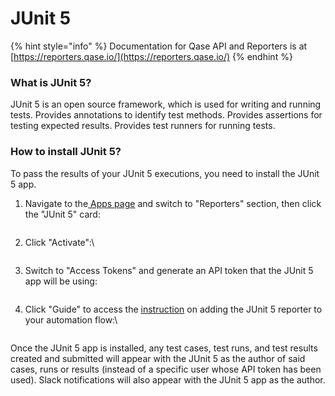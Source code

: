 # JUnit 5

{% hint style="info" %}
Documentation for Qase API and Reporters is at [https://reporters.qase.io/](https://reporters.qase.io/)
{% endhint %}

### What is JUnit 5?

JUnit 5 is an open source framework, which is used for writing and running tests. Provides annotations to identify test methods. Provides assertions for testing expected results. Provides test runners for running tests.

### How to install JUnit 5?

To pass the results of your JUnit 5 executions, you need to install the JUnit 5 app.

1.  Navigate to the[ Apps page](https://app.qase.io/apps) and switch to "Reporters" section, then click the "JUnit 5" card:



    <figure><img src="https://downloads.intercomcdn.com/i/o/657854180/b72238605c6784c3db7354a4/image.png" alt=""><figcaption></figcaption></figure>
2.  Click "Activate":\


    <figure><img src="https://downloads.intercomcdn.com/i/o/657855176/c8964b403cead6dbbf3fb3bb/image.png" alt=""><figcaption></figcaption></figure>
3.  Switch to "Access Tokens" and generate an API token that the JUnit 5 app will be using:



    <figure><img src="https://downloads.intercomcdn.com/i/o/657857152/d9c9539889cd669c5edf9a50/image.png" alt=""><figcaption></figcaption></figure>
4.  Click "Guide" to access the [instruction](https://github.com/qase-tms/qase-java/tree/main/qase-junit5-reporter) on adding the JUnit 5 reporter to your automation flow:\


    <figure><img src="https://downloads.intercomcdn.com/i/o/657856249/145620d04832f26c94d31c07/image.png" alt=""><figcaption></figcaption></figure>

Once the JUnit 5 app is installed, any test cases, test runs, and test results created and submitted will appear with the JUnit 5 as the author of said cases, runs or results (instead of a specific user whose API token has been used). Slack notifications will also appear with the JUnit 5 app as the author.
